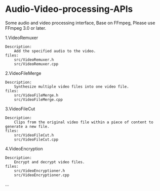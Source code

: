 # Audio-Video-processing-APIs
Some audio and video processing interface,
Base on FFmpeg,
Please use FFmpeg 3.0 or later.

1.VideoRemuxer

	Description:
		Add the specified audio to the video.
	files:
		src/VideoRemuxer.h
		src/VideoRemuxer.cpp

2.VideoFileMerge

	Description:
		Synthesize multiple video files into one video file.
	files:
		src/VideoFileMerge.h
		src/VideoFileMerge.cpp

3.VideoFileCut

	Description:
		Clips from the original video file within a piece of content to generate a new file.
	files:
		src/VideoFileCut.h
		src/VideoFileCut.cpp
4.VideoEncryption

	Description:
		Encrypt and decrypt video files.
	files:
		src/VideoEncryptioner.h
		src/VideoEncryptioner.cpp
...
